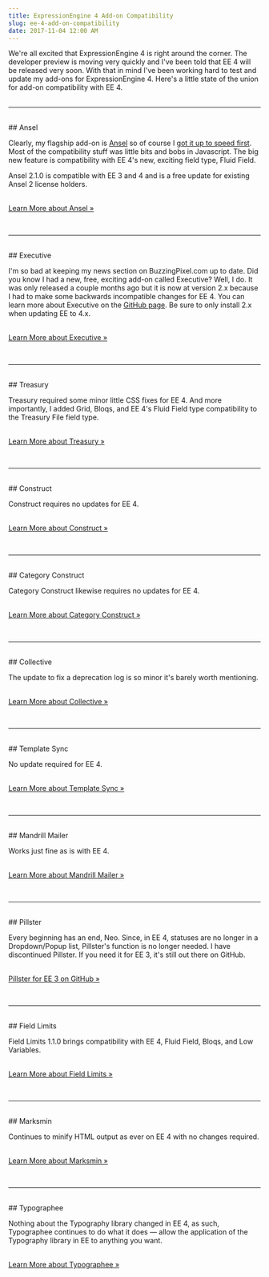 ```yaml
---
title: ExpressionEngine 4 Add-on Compatibility
slug: ee-4-add-on-compatibility
date: 2017-11-04 12:00 AM
---
```


We're all excited that ExpressionEngine 4 is right around the corner. The developer preview is moving very quickly and I've been told that EE 4 will be released very soon. With that in mind I've been working hard to test and update my add-ons for ExpressionEngine 4. Here's a little state of the union for add-on compatibility with EE 4.
<br><br>
<hr>
<br>
## Ansel

Clearly, my flagship add-on is [Ansel](/software/ansel-ee) so of course I [got it up to speed first](http://buzzingpixel.dev/software/ansel-ee/changelog/2-1-0). Most of the compatibility stuff was little bits and bobs in Javascript. The big new feature is compatibility with EE 4's new, exciting field type, Fluid Field.

Ansel 2.1.0 is compatible with EE 3 and 4 and is a free update for existing Ansel 2 license holders.
<br><br>
<p><div class="u--centered"><a href="/software/ansel-ee" class="button button--outlined">Learn More about Ansel »</a></div></p>
<br>
<hr>
<br>
## Executive

I'm so bad at keeping my news section on BuzzingPixel.com up to date. Did you know I had a new, free, exciting add-on called Executive? Well, I do. It was only released a couple months ago but it is now at version 2.x because I had to make some backwards incompatible changes for EE 4. You can learn more about Executive on the [GitHub page](https://github.com/tjdraper/executive-ee). Be sure to only install 2.x when updating EE to 4.x.
<br><br>
<p><div class="u--centered"><a href="https://github.com/tjdraper/executive-ee" class="button button--outlined">Learn More about Executive »</a></div></p>
<br>
<hr>
<br>
## Treasury

Treasury required some minor little CSS fixes for EE 4. And more importantly, I added Grid, Bloqs, and EE 4's Fluid Field type compatibility to the Treasury File field type.
<br><br>
<p><div class="u--centered"><a href="/software/treasury" class="button button--outlined">Learn More about Treasury »</a></div></p>
<br>
<hr>
<br>
## Construct

Construct requires no updates for EE 4.
<br><br>
<p><div class="u--centered"><a href="/software/construct" class="button button--outlined">Learn More about Construct »</a></div></p>
<br>
<hr>
<br>
## Category Construct

Category Construct likewise requires no updates for EE 4.
<br><br>
<p><div class="u--centered"><a href="/software/category-construct" class="button button--outlined">Learn More about Category Construct »</a></div></p>
<br>
<hr>
<br>
## Collective

The update to fix a deprecation log is so minor it's barely worth mentioning.
<br><br>
<p><div class="u--centered"><a href="/software/collective" class="button button--outlined">Learn More about Collective »</a></div></p>
<br>
<hr>
<br>
## Template Sync

No update required for EE 4.
<br><br>
<p><div class="u--centered"><a href="/software/template-sync" class="button button--outlined">Learn More about Template Sync »</a></div></p>
<br>
<hr>
<br>
## Mandrill Mailer

Works just fine as is with EE 4.
<br><br>
<p><div class="u--centered"><a href="/software/mandrill-mailer" class="button button--outlined">Learn More about Mandrill Mailer »</a></div></p>
<br>
<hr>
<br>
## Pillster

Every beginning has an end, Neo. Since, in EE 4, statuses are no longer in a Dropdown/Popup list, Pillster's function is no longer needed. I have discontinued Pillster. If you need it for EE 3, it's still out there on GitHub.
<br><br>
<p><div class="u--centered"><a href="https://github.com/tjdraper/pillster" class="button button--outlined">Pillster for EE 3 on GitHub »</a></div></p>
<br>
<hr>
<br>
## Field Limits

Field Limits 1.1.0 brings compatibility with EE 4, Fluid Field, Bloqs, and Low Variables.
<br><br>
<p><div class="u--centered"><a href="/software/field-limits" class="button button--outlined">Learn More about Field Limits »</a></div></p>
<br>
<hr>
<br>
## Marksmin

Continues to minify HTML output as ever on EE 4 with no changes required.
<br><br>
<p><div class="u--centered"><a href="/software/marksmin" class="button button--outlined">Learn More about Marksmin »</a></div></p>
<br>
<hr>
<br>
## Typographee

Nothing about the Typography library changed in EE 4, as such, Typographee continues to do what it does — allow the application of the Typography library in EE to anything you want.
<br><br>
<p><div class="u--centered"><a href="/software/typographee" class="button button--outlined">Learn More about Typographee »</a></div></p>
